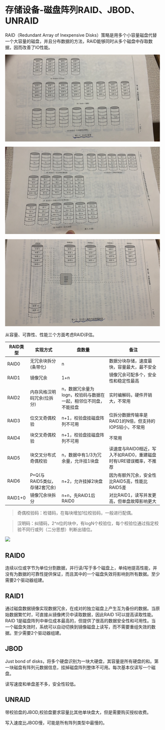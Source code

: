 ﻿# 存储设备-磁盘阵列RAID、JBOD、UNRAID

RAID（Redundant Array of Inexpensive Disks）策略是用多个小容量磁盘代替一个大容量的磁盘，并且分布数据的方法，RAID能够同时从多个磁盘中存取数据，因而改善了IO性能。

![](https://raw.githubusercontent.com/yixy4app/images/picgo/202208272123967.jpg)

![](https://raw.githubusercontent.com/yixy4app/images/picgo/202208272123731.jpg)

![](https://raw.githubusercontent.com/yixy4app/images/picgo/202208272123020.jpg)

从容量、可靠性、性能三个方面考虑RAID评估。

| RAID类型 | 实现方式                      | 盘数量          | 备注                                           |
|----------|-------------------------------|-----------------|------------------------------------------------|
| RAID0    | 无冗余块拆分(条带化)          | n               |    数据分块存储，速度最快，容量最大，最不安全       |
| RAID1    | 镜像冗余                      | 1+n             | 镜像冗余可配多个，安全性和稳定性最高                             |
| RAID2    | 内存风格汉明码冗余(位拆分)    | n，数据冗余量为logn，校验码与数据在一起，相邻位不同盘，不能挂盘 | 实时编解码，硬件开销大，不常用                  |
| RAID3    | 位交叉奇偶校验                | n+1，校验盘挂磁盘阵列不可用  | 位拆分数据传输率是RAID1的N倍，但支持的IOPS较小，不常用 |
| RAID4    | 块交叉奇偶校验                | n+1，校验盘挂磁盘阵列不可用 | 不常用                  |
| RAID5    | 块交叉分布式奇偶校验        | n，数据中有1/3为冗余量，允许挂1块盘  | 读速度与RAID0相近，写入不如RAID0，重建磁盘时有URE错误概率，不推荐       |
| RAID6    | P+Q(与RAID5类似，存储2套冗余) | n+2，允许挂掉2块盘             | 因为有额外冗余，安全性比RAID5高，性能比RAID5差 |
| RAID1+0  | 镜像冗余块拆分                | n+n，先RAID1后RAID0  | 对比RAID1，读写并发更高，但单盘故障影响更大    |

> 奇偶校验码：检错码，在每块增加1位校验码，一般进行配偶。

> 汉明码：纠错码，2^n位的块中，有logN个校验位，每个校验位通过指定校验不同行或列（二分思想）判断出错位。

![](https://raw.githubusercontent.com/yixy4app/images/picgo/IMG_8349.PNG)

## RAID0 ##

连续以位或字节为单位分割数据，并行读/写于多个磁盘上，单纯地提高性能，并没有为数据的可靠性提供保证，而且其中的一个磁盘失效将影响到所有数据。至少需要2个驱动器组建。

## RAID1 ##

通过磁盘数据镜像实现数据冗余，在成对的独立磁盘上产生互为备份的数据。当原始数据繁忙时，可直接从镜像拷贝中读取数据，因此RAID 1可以提高读取性能。RAID 1是磁盘阵列中单位成本最高的，但提供了很高的数据安全性和可用性。当一个磁盘失效时，系统可以自动切换到镜像磁盘上读写，而不需要重组失效的数据。至少需要2个驱动器组建。

## JBOD

Just bond of disks，将多个硬盘识别为一块大硬盘，其容量是所有硬盘的和。第一块磁盘有阵列元数据信息，挂掉磁盘阵列整体不可用。每次基本仅读写一个磁盘。

读写速度和单盘差不多，安全性较低。

## UNRAID

带校验盘的JBOD,校验盘要求容量比其他单块盘大，但是需要购买授权收费。

写入速度比JBOD慢，可能是所有阵列类型中最慢的。